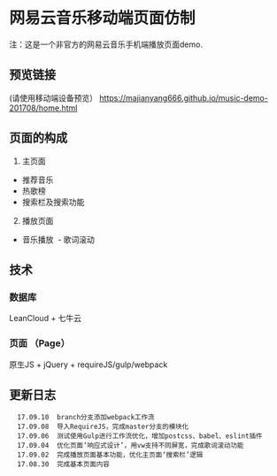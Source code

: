 
# 网易云音乐移动端页面仿制
注：这是一个非官方的网易云音乐手机端播放页面demo.  

## 预览链接 
(请使用移动端设备预览）
https://majianyang666.github.io/music-demo-201708/home.html

## 页面的构成 
1. 主页面
  - 推荐音乐
  - 热歌榜
  - 搜索栏及搜索功能
2. 播放页面
  - 音乐播放
  - 歌词滚动

## 技术 
### 数据库
LeanCloud + 七牛云
### 页面 （Page）
原生JS + jQuery + requireJS/gulp/webpack

## 更新日志 
```
  17.09.10  branch分支添加webpack工作流
  17.09.08  导入RequireJS，完成master分支的模块化  
  17.09.06  测试使用Gulp进行工作流优化，增加postcss、babel、eslint插件  
  17.09.04  优化页面‘响应式设计’，用vw支持不同屏宽，完成歌词滚动功能  
  17.09.02  完成播放页面基本功能，优化主页面‘搜索栏’逻辑  
  17.08.30  完成基本页面内容  
```

